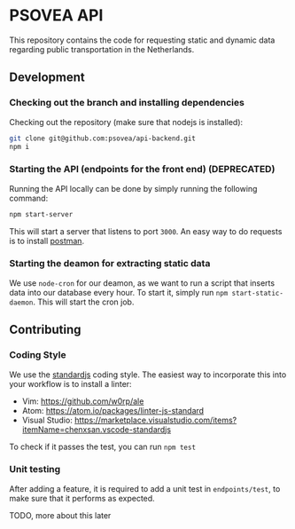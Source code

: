 # PSOVEA API

This repository contains the code for requesting static and dynamic data regarding public transportation in the Netherlands.

## Development

### Checking out the branch and installing dependencies
Checking out the repository (make sure that nodejs is installed):

```bash
git clone git@github.com:psovea/api-backend.git
npm i
```

### Starting the API (endpoints for the front end) (**DEPRECATED**)

Running the API locally can be done by simply running the following command:

```bash
npm start-server
```

This will start a server that listens to port `3000`. An easy way to do requests is to install [postman](https://www.getpostman.com/downloads/).

### Starting the deamon for extracting static data

We use `node-cron` for our deamon, as we want to run a script that inserts data into our database every hour. To start it, simply run `npm start-static-daemon`. This will start the cron job.

## Contributing

### Coding Style
We use the [standardjs](https://standardjs.com) coding style. The easiest way to incorporate this into your workflow is to install a linter:

- Vim: https://github.com/w0rp/ale
- Atom: https://atom.io/packages/linter-js-standard
- Visual Studio: https://marketplace.visualstudio.com/items?itemName=chenxsan.vscode-standardjs

To check if it passes the test, you can run `npm test`

### Unit testing

After adding a feature, it is required to add a unit test in `endpoints/test`, to make sure that it performs as expected.

TODO, more about this later
